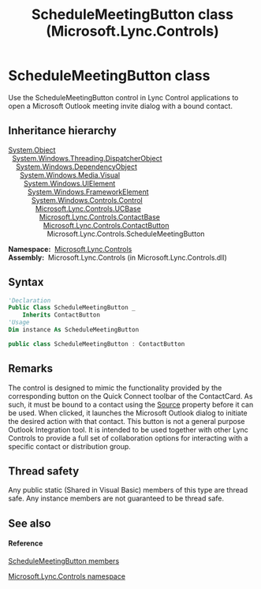 ﻿---
title: ScheduleMeetingButton class (Microsoft.Lync.Controls)
TOCTitle: ScheduleMeetingButton class
ms:assetid: T:Microsoft.Lync.Controls.ScheduleMeetingButton_DI_3_UC_OCS14MrefLyncWPF
ms:mtpsurl: https://msdn.microsoft.com/en-us/library/microsoft.lync.controls.schedulemeetingbutton_di_3_uc_ocs14mreflyncwpf(v=office.15)
ms:contentKeyID: 48595459
ms.date: 07/28/2014
mtps_version: v=office.15
f1_keywords:
- Microsoft.Lync.Controls.ScheduleMeetingButton
dev_langs:
- CSharp
- JScript
- VB
- other
---

# ScheduleMeetingButton class

Use the ScheduleMeetingButton control in Lync Control applications to open a Microsoft Outlook meeting invite dialog with a bound contact.

## Inheritance hierarchy

[System.Object](http://msdn2.microsoft.com/en-us/library/e5kfa45b)  
  [System.Windows.Threading.DispatcherObject](http://msdn2.microsoft.com/en-us/library/ms615925)  
    [System.Windows.DependencyObject](http://msdn2.microsoft.com/en-us/library/ms589309)  
      [System.Windows.Media.Visual](http://msdn2.microsoft.com/en-us/library/ms635637)  
        [System.Windows.UIElement](http://msdn2.microsoft.com/en-us/library/ms590078)  
          [System.Windows.FrameworkElement](http://msdn2.microsoft.com/en-us/library/ms602714)  
            [System.Windows.Controls.Control](http://msdn2.microsoft.com/en-us/library/ms609826)  
              [Microsoft.Lync.Controls.UCBase](ucbase-class-microsoft-lync-controls_1.md)  
                [Microsoft.Lync.Controls.ContactBase](contactbase-class-microsoft-lync-controls_1.md)  
                  [Microsoft.Lync.Controls.ContactButton](contactbutton-class-microsoft-lync-controls_1.md)  
                    Microsoft.Lync.Controls.ScheduleMeetingButton  

**Namespace:**  [Microsoft.Lync.Controls](microsoft-lync-controls-namespace_1.md)  
**Assembly:**  Microsoft.Lync.Controls (in Microsoft.Lync.Controls.dll)

## Syntax

``` vb
'Declaration
Public Class ScheduleMeetingButton _
    Inherits ContactButton
'Usage
Dim instance As ScheduleMeetingButton
```

``` csharp
public class ScheduleMeetingButton : ContactButton
```

## Remarks

The control is designed to mimic the functionality provided by the corresponding button on the Quick Connect toolbar of the ContactCard. As such, it must be bound to a contact using the [Source](contactbase-source-property-microsoft-lync-controls_1.md) property before it can be used. When clicked, it launches the Microsoft Outlook dialog to initiate the desired action with that contact. This button is not a general purpose Outlook Integration tool. It is intended to be used together with other Lync Controls to provide a full set of collaboration options for interacting with a specific contact or distribution group.

## Thread safety

Any public static (Shared in Visual Basic) members of this type are thread safe. Any instance members are not guaranteed to be thread safe.

## See also

#### Reference

[ScheduleMeetingButton members](schedulemeetingbutton-members-microsoft-lync-controls_1.md)

[Microsoft.Lync.Controls namespace](microsoft-lync-controls-namespace_1.md)

